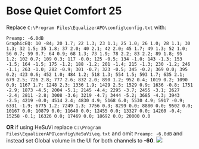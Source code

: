 # Bose Quiet Comfort 25
Replace `C:\Program Files\EqualizerAPO\config\config.txt` with:
```
Preamp: -6.0dB
GraphicEQ: 10 -84; 20 1.7; 22 1.3; 23 1.1; 25 1.0; 26 1.0; 28 1.1; 30 1.3; 32 1.5; 35 1.8; 37 2.0; 40 2.1; 42 2.0; 45 1.7; 49 1.3; 52 1.0; 56 0.7; 59 0.7; 64 0.9; 68 1.3; 73 1.9; 78 2.2; 83 2.2; 89 1.8; 95 1.2; 102 0.7; 109 0.3; 117 -0.0; 125 -0.5; 134 -1.0; 143 -1.3; 153 -1.5; 164 -1.5; 175 -1.2; 188 -1.2; 201 -1.4; 215 -1.3; 230 -1.2; 246 -1.1; 263 -1.0; 282 -0.9; 301 -0.7; 323 -0.5; 345 -0.2; 369 0.0; 395 0.2; 423 0.6; 452 1.0; 484 1.2; 518 1.3; 554 1.5; 593 1.7; 635 2.1; 679 2.5; 726 2.8; 777 2.6; 832 2.0; 890 1.2; 952 0.4; 1019 0.2; 1090 0.9; 1167 1.7; 1248 2.3; 1336 1.9; 1429 2.5; 1529 0.9; 1636 -0.8; 1751 -2.9; 1873 -4.5; 2004 -5.1; 2145 -4.4; 2295 -3.7; 2455 -3.1; 2627 -2.4; 2811 -2.8; 3008 -3.6; 3219 -4.7; 3444 -5.2; 3685 -4.3; 3943 -2.5; 4219 -0.0; 4514 2.4; 4830 4.9; 5168 6.0; 5530 4.9; 5917 -0.9; 6331 -1.9; 6775 1.2; 7249 1.3; 7756 0.3; 8299 0.0; 8880 0.0; 9502 0.0; 10167 0.0; 10879 0.0; 11640 0.0; 12455 0.0; 13327 0.0; 14260 -0.4; 15258 -0.1; 16326 0.0; 17469 0.0; 18692 0.0; 20000 0.0
```
**OR** if using HeSuVi replace `C:\Program Files\EqualizerAPO\config\HeSuVi\eq.txt` and omit `Preamp: -6.0dB` and instead set Global volume in the UI for both channels to **-60**.
![](https://raw.githubusercontent.com/jaakkopasanen/AutoEq/master/results/Sonoma%20Model%20One/innerfidelity/onear/Bose%20Quiet%20Comfort%2025/Bose%20Quiet%20Comfort%2025.png)